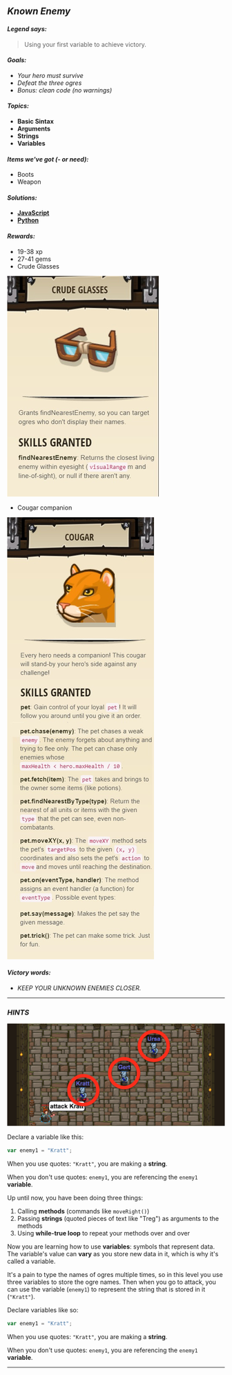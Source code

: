 ## _Known Enemy_

#### _Legend says:_
> Using your first variable to achieve victory.

#### _Goals:_
+ _Your hero must survive_
+ _Defeat the three ogres_
+ _Bonus: clean code (no warnings)_

#### _Topics:_
+ **Basic Sintax**
+ **Arguments**
+ **Strings**
+ **Variables**

#### _Items we've got (- or need):_
+ Boots
+ Weapon

#### _Solutions:_
+ **[JavaScript](knownEnemy.js)**
+ **[Python](known_enemy.py "2.8s")**

#### _Rewards:_
+ 19-38 xp
+ 27-41 gems
+ Crude Glasses

![](img/crude_glasses.jpg)

+ Cougar companion

![](img/cougar.jpg)

#### _Victory words:_
+ _KEEP YOUR UNKNOWN ENEMIES CLOSER._

___

### _HINTS_

![](img/known_enemy.png)

Declare a variable like this:

```javascript
var enemy1 = "Kratt";
```

When you use quotes: `"Kratt"`, you are making a **string**.

When you don't use quotes: `enemy1`, you are referencing the `enemy1` **variable**.

Up until now, you have been doing three things:
1. Calling **methods** (commands like `moveRight()`)
2. Passing **strings** (quoted pieces of text like "Treg") as arguments to the methods
3. Using **while-true loop** to repeat your methods over and over

Now you are learning how to use **variables**: symbols that represent data. The variable's value can **vary** as you store new data in it, which is why it's called a variable.

It's a pain to type the names of ogres multiple times, so in this level you use three variables to store the ogre names. Then when you go to attack, you can use the variable (`enemy1`) to represent the string that is stored in it (`"Kratt"`).

Declare variables like so:

```javascript
var enemy1 = "Kratt";
```

When you use quotes: `"Kratt"`, you are making a **string**.

When you don't use quotes: `enemy1`, you are referencing the `enemy1` **variable**.

___
